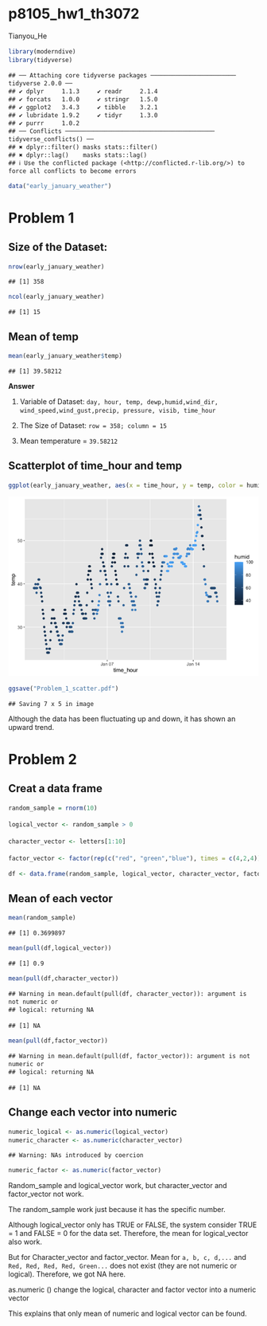 p8105_hw1_th3072
================
Tianyou_He

``` r
library(moderndive)
library(tidyverse)
```

    ## ── Attaching core tidyverse packages ──────────────────────── tidyverse 2.0.0 ──
    ## ✔ dplyr     1.1.3     ✔ readr     2.1.4
    ## ✔ forcats   1.0.0     ✔ stringr   1.5.0
    ## ✔ ggplot2   3.4.3     ✔ tibble    3.2.1
    ## ✔ lubridate 1.9.2     ✔ tidyr     1.3.0
    ## ✔ purrr     1.0.2     
    ## ── Conflicts ────────────────────────────────────────── tidyverse_conflicts() ──
    ## ✖ dplyr::filter() masks stats::filter()
    ## ✖ dplyr::lag()    masks stats::lag()
    ## ℹ Use the conflicted package (<http://conflicted.r-lib.org/>) to force all conflicts to become errors

``` r
data("early_january_weather")
```

# Problem 1

## Size of the Dataset:

``` r
nrow(early_january_weather)
```

    ## [1] 358

``` r
ncol(early_january_weather)
```

    ## [1] 15

## Mean of temp

``` r
mean(early_january_weather$temp)
```

    ## [1] 39.58212

**Answer**

1.  Variable of Dataset:
    `day, hour, temp, dewp,humid,wind_dir, wind_speed,wind_gust,precip, pressure, visib, time_hour`

2.  The Size of Dataset: `row = 358; column = 15`

3.  Mean temperature = `39.58212`

## Scatterplot of time_hour and temp

``` r
ggplot(early_january_weather, aes(x = time_hour, y = temp, color = humid )) + geom_point()
```

![](p8105_hw1_th3072_files/figure-gfm/yx_scatter-1.png)<!-- -->

``` r
ggsave("Problem_1_scatter.pdf")
```

    ## Saving 7 x 5 in image

Although the data has been fluctuating up and down, it has shown an
upward trend.

# Problem 2

## Creat a data frame

``` r
random_sample = rnorm(10)

logical_vector <- random_sample > 0

character_vector <- letters[1:10]

factor_vector <- factor(rep(c("red", "green","blue"), times = c(4,2,4)))
```

``` r
df <- data.frame(random_sample, logical_vector, character_vector, factor_vector)
```

## Mean of each vector

``` r
mean(random_sample)
```

    ## [1] 0.3699897

``` r
mean(pull(df,logical_vector))
```

    ## [1] 0.9

``` r
mean(pull(df,character_vector))
```

    ## Warning in mean.default(pull(df, character_vector)): argument is not numeric or
    ## logical: returning NA

    ## [1] NA

``` r
mean(pull(df,factor_vector))
```

    ## Warning in mean.default(pull(df, factor_vector)): argument is not numeric or
    ## logical: returning NA

    ## [1] NA

## Change each vector into numeric

``` r
numeric_logical <- as.numeric(logical_vector)
numeric_character <- as.numeric(character_vector)
```

    ## Warning: NAs introduced by coercion

``` r
numeric_factor <- as.numeric(factor_vector)
```

Random_sample and logical_vector work, but character_vector and
factor_vector not work.

The random_sample work just because it has the specific number.

Although logical_vector only has TRUE or FALSE, the system consider TRUE
= 1 and FALSE = 0 for the data set. Therefore, the mean for
logical_vector also work.

But for Character_vector and factor_vector. Mean for `a, b, c, d,...`
and `Red, Red, Red, Red, Green...` does not exist (they are not numeric
or logical). Therefore, we got NA here.

as.numeric () change the logical, character and factor vector into a
numeric vector

This explains that only mean of numeric and logical vector can be found.

